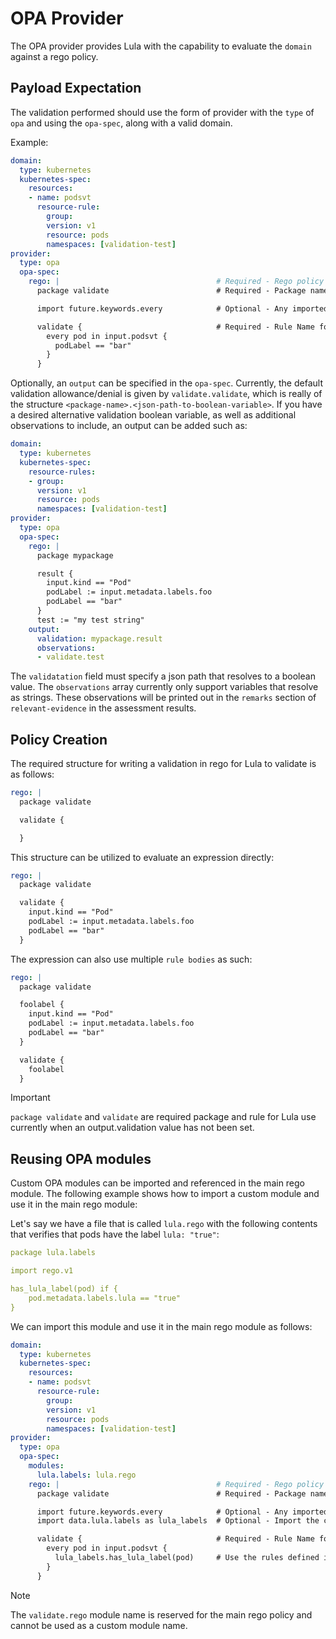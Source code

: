 # OPA Provider

The OPA provider provides Lula with the capability to evaluate the `domain` against a rego policy. 

## Payload Expectation

The validation performed should use the form of provider with the `type` of `opa` and using the `opa-spec`, along with a valid domain.

Example:
```yaml
domain: 
  type: kubernetes
  kubernetes-spec:
    resources:
    - name: podsvt
      resource-rule:
        group:
        version: v1
        resource: pods
        namespaces: [validation-test]
provider:
  type: opa
  opa-spec:
    rego: |                                   # Required - Rego policy used for data validation
      package validate                        # Required - Package name

      import future.keywords.every            # Optional - Any imported keywords

      validate {                              # Required - Rule Name for evaluation - "validate" is the only supported rule
        every pod in input.podsvt {
          podLabel == "bar"
        }
      }
```

Optionally, an `output` can be specified in the `opa-spec`. Currently, the default validation allowance/denial is given by `validate.validate`, which is really of the structure `<package-name>.<json-path-to-boolean-variable>`. If you have a desired alternative validation boolean variable, as well as additional observations to include, an output can be added such as:
```yaml
domain: 
  type: kubernetes
  kubernetes-spec:
    resource-rules: 
    - group: 
      version: v1 
      resource: pods
      namespaces: [validation-test] 
provider:
  type: opa
  opa-spec:
    rego: |
      package mypackage 

      result {
        input.kind == "Pod"
        podLabel := input.metadata.labels.foo
        podLabel == "bar"
      }
      test := "my test string"
    output:
      validation: mypackage.result
      observations:
      - validate.test
```
The `validatation` field must specify a json path that resolves to a boolean value. The `observations` array currently only support variables that resolve as strings. These observations will be printed out in the `remarks` section of `relevant-evidence` in the assessment results.

## Policy Creation

The required structure for writing a validation in rego for Lula to validate is as follows:

```yaml
rego: |
  package validate 

  validate {

  }
```

This structure can be utilized to evaluate an expression directly:

```yaml
rego: |
  package validate 

  validate {
    input.kind == "Pod"
    podLabel := input.metadata.labels.foo
    podLabel == "bar"
  }
```

The expression can also use multiple `rule bodies` as such:

```yaml
rego: |
  package validate

  foolabel {
    input.kind == "Pod"
    podLabel := input.metadata.labels.foo
    podLabel == "bar"
  }

  validate {
    foolabel
  }
```

> [!IMPORTANT]
> `package validate` and `validate` are required package and rule for Lula use currently when an output.validation value has not been set. 

## Reusing OPA modules

Custom OPA modules can be imported and referenced in the main rego module. The following example shows how to
import a custom module and use it in the main rego module:

Let's say we have a file that is called `lula.rego` with the following contents that verifies that pods have
the label `lula: "true"`:

```yaml
package lula.labels

import rego.v1

has_lula_label(pod) if {
    pod.metadata.labels.lula == "true"
}
```

We can import this module and use it in the main rego module as follows:

```yaml
domain:
  type: kubernetes
  kubernetes-spec:
    resources:
    - name: podsvt
      resource-rule:
        group:
        version: v1
        resource: pods
        namespaces: [validation-test]
provider:
  type: opa
  opa-spec:
    modules:
      lula.labels: lula.rego
    rego: |                                   # Required - Rego policy used for data validation
      package validate                        # Required - Package name

      import future.keywords.every            # Optional - Any imported keywords
      import data.lula.labels as lula_labels  # Optional - Import the custom module

      validate {                              # Required - Rule Name for evaluation - "validate" is the only supported rule
        every pod in input.podsvt {
          lula_labels.has_lula_label(pod)     # Use the rules defined in the custom module
        }
      }
```
> [!Note]
> The `validate.rego` module name is reserved for the main rego policy and cannot be used as a custom module name.
